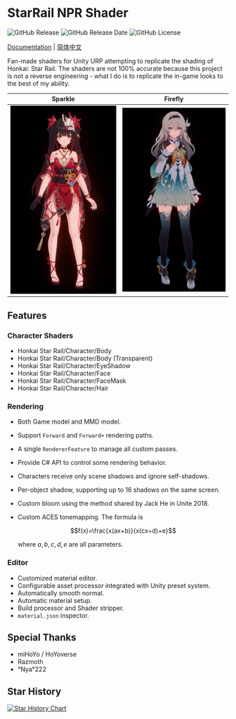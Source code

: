 # StarRail NPR Shader

<img alt="GitHub Release" src="https://img.shields.io/github/v/release/stalomeow/StarRailNPRShader?style=for-the-badge"> <img alt="GitHub Release Date" src="https://img.shields.io/github/release-date/stalomeow/StarRailNPRShader?style=for-the-badge"> <img alt="GitHub License" src="https://img.shields.io/github/license/stalomeow/StarRailNPRShader?style=for-the-badge">

[Documentation](Documentation~/en-us/README.md) | [简体中文](README_CN.md)

Fan-made shaders for Unity URP attempting to replicate the shading of Honkai: Star Rail. The shaders are not 100% accurate because this project is not a reverse engineering - what I do is to replicate the in-game looks to the best of my ability.

|Sparkle|Firefly|
|:-:|:-:|
|![sparkle](Documentation~/_img/sparkle.png)|![firefly](Documentation~/_img/firefly.png)|

## Features

### Character Shaders

- Honkai Star Rail/Character/Body
- Honkai Star Rail/Character/Body (Transparent)
- Honkai Star Rail/Character/EyeShadow
- Honkai Star Rail/Character/Face
- Honkai Star Rail/Character/FaceMask
- Honkai Star Rail/Character/Hair

### Rendering

- Both Game model and MMD model.
- Support `Forward` and `Forward+` rendering paths.
- A single `RendererFeature` to manage all custom passes.
- Provide C# API to control some rendering behavior.
- Characters receive only scene shadows and ignore self-shadows.
- Per-object shadow, supporting up to 16 shadows on the same screen.
- Custom bloom using the method shared by Jack He in Unite 2018.
- Custom ACES tonemapping. The formula is

    $$f(x)=\frac{x(ax+b)}{x(cx+d)+e}$$

    where $a,b,c,d,e$ are all parameters.

### Editor

- Customized material editor.
- Configurable asset processor integrated with Unity preset system.
- Automatically smooth normal.
- Automatic material setup.
- Build processor and Shader stripper.
- `material.json` inspector.

## Special Thanks

- miHoYo / HoYoverse
- Razmoth
- °Nya°222

## Star History

<a href="https://star-history.com/#stalomeow/StarRailNPRShader&Date">
 <picture>
   <source media="(prefers-color-scheme: dark)" srcset="https://api.star-history.com/svg?repos=stalomeow/StarRailNPRShader&type=Date&theme=dark" />
   <source media="(prefers-color-scheme: light)" srcset="https://api.star-history.com/svg?repos=stalomeow/StarRailNPRShader&type=Date" />
   <img alt="Star History Chart" src="https://api.star-history.com/svg?repos=stalomeow/StarRailNPRShader&type=Date" />
 </picture>
</a>
